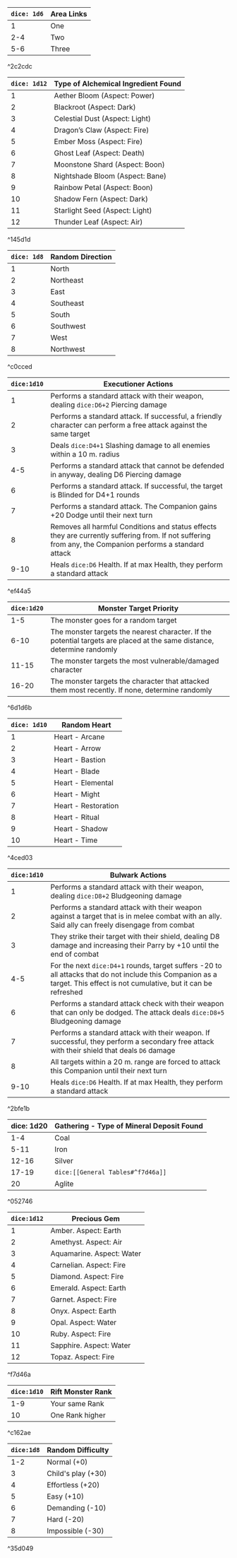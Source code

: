 | `dice: 1d6` | Area Links |
| ----------- | ---------- |
| 1           | One        |
| 2-4         | Two        |
| 5-6         | Three      |

^2c2cdc

| `dice: 1d12` | Type of Alchemical Ingredient Found |
| ------------ | ----------------------------------- |
| 1            | Aether Bloom (Aspect: Power)        |
| 2            | Blackroot (Aspect: Dark)            |
| 3            | Celestial Dust (Aspect: Light)      |
| 4            | Dragon’s Claw (Aspect: Fire)        |
| 5            | Ember Moss (Aspect: Fire)           |
| 6            | Ghost Leaf (Aspect: Death)          |
| 7            | Moonstone Shard (Aspect: Boon)      |
| 8            | Nightshade Bloom (Aspect: Bane)     |
| 9            | Rainbow Petal (Aspect: Boon)        |
| 10           | Shadow Fern (Aspect: Dark)          |
| 11           | Starlight Seed (Aspect: Light)      |
| 12           | Thunder Leaf (Aspect: Air)          |

^145d1d

| `dice: 1d8` | Random Direction |
| ----------- | ---------------- |
| 1           | North            |
| 2           | Northeast        |
| 3           | East             |
| 4           | Southeast        |
| 5           | South            |
| 6           | Southwest        |
| 7           | West             |
| 8           | Northwest        |

^c0cced

| `dice:1d10` | Executioner Actions                                                                                                                                      |
| ----------- | -------------------------------------------------------------------------------------------------------------------------------------------------------- |
| 1           | Performs a standard attack with their weapon, dealing `dice:D6+2` Piercing damage                                                                               |
| 2           | Performs a standard attack. If successful, a friendly character can perform a free attack against the same target                                        |
| 3           | Deals `dice:D4+1` Slashing damage to all enemies within a 10 m. radius                                                                                          |
| 4-5         | Performs a standard attack that cannot be defended in anyway, dealing D6 Piercing damage                                                                 |
| 6           | Performs a standard attack. If successful, the target is Blinded for D4+1 rounds                                                                         |
| 7           | Performs a standard attack. The Companion gains +20 Dodge until their next turn                                                                          |
| 8           | Removes all harmful Conditions and status effects they are currently suffering from. If not suffering from any, the Companion performs a standard attack |
| 9-10        | Heals `dice:D6` Health. If at max Health, they perform a standard attack                                                                                        |

^ef44a5


| `dice:1d20` | Monster Target Priority                                                                                                 |
| ----------- | ----------------------------------------------------------------------------------------------------------------------- |
| 1-5         | The monster goes for a random target                                                                                    |
| 6-10        | The monster targets the nearest character. If the potential targets are placed at the same distance, determine randomly |
| 11-15       | The monster targets the most vulnerable/damaged character                                                               |
| 16-20       | The monster targets the character that attacked them most recently. If none, determine randomly                         |

^6d1d6b


| `dice: 1d10` | Random Heart        |
| ------------ | ------------------- |
| 1            | Heart - Arcane      |
| 2            | Heart - Arrow       |
| 3            | Heart - Bastion     |
| 4            | Heart - Blade       |
| 5            | Heart - Elemental   |
| 6            | Heart - Might       |
| 7            | Heart - Restoration |
| 8            | Heart - Ritual      |
| 9            | Heart - Shadow      |
| 10           | Heart - Time        |

^4ced03


| `dice:1d10` | Bulwark Actions                                                                                                                                                           |
| ----------- | ------------------------------------------------------------------------------------------------------------------------------------------------------------------------- |
| 1           | Performs a standard attack with their weapon, dealing `dice:D8+2` Bludgeoning damage                                                                                      |
| 2           | Performs a standard attack with their weapon against a target that is in melee combat with an ally. Said ally can freely disengage from combat                            |
| 3           | They strike their target with their shield, dealing D8 damage and increasing their Parry by +10 until the end of combat                                                   |
| 4-5         | For the next `dice:D4+1` rounds, target suffers -20 to all attacks that do not include this Companion as a target. This effect is not cumulative, but it can be refreshed |
| 6           | Performs a standard attack check with their weapon that can only be dodged. The attack deals `dice:D8+5` Bludgeoning damage                                                      |
| 7           | Performs a standard attack with their weapon. If successful, they perform a secondary free attack with their shield that deals `D6` damage                                  |
| 8           | All targets within a 20 m. range are forced to attack this Companion until their next turn                                                                                |
| 9-10        | Heals `dice:D6` Health. If at max Health, they perform a standard attack                                                                                                  |

^2bfe1b

| dice: 1d20 | Gathering - Type of Mineral Deposit Found |
| ---------- | ----------------------------------------- |
| 1-4        | Coal                                      |
| 5-11       | Iron                                      |
| 12-16      | Silver                                    |
| 17-19      | `dice:[[General Tables#^f7d46a]]`         |
| 20         | Aglite                                    |

^052746

| `dice:1d12` | Precious Gem              |
| ----------- | ------------------------- |
| 1           | Amber. Aspect: Earth      |
| 2           | Amethyst. Aspect: Air     |
| 3           | Aquamarine. Aspect: Water |
| 4           | Carnelian. Aspect: Fire   |
| 5           | Diamond. Aspect: Fire     |
| 6           | Emerald. Aspect: Earth    |
| 7           | Garnet. Aspect: Fire      |
| 8           | Onyx. Aspect: Earth       |
| 9           | Opal. Aspect: Water       |
| 10          | Ruby. Aspect: Fire        |
| 11          | Sapphire. Aspect: Water   |
| 12          | Topaz. Aspect: Fire       |

^f7d46a


| `dice:1d10` | Rift Monster Rank |
| ----------- | ----------------- |
| 1-9         | Your same Rank    |
| 10          | One Rank higher   |

^c162ae

| `dice:1d8` | Random Difficulty  |
| ---------- | ------------------ |
| 1-2        | Normal (+0)        |
| 3          | Child's play (+30) |
| 4          | Effortless (+20)   |
| 5          | Easy (+10)         |
| 6          | Demanding (-10)    |
| 7          | Hard (-20)         |
| 8          | Impossible (-30)   |

^35d049



